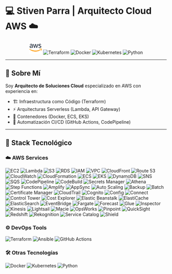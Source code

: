 # 💻 Stiven Parra | Arquitecto Cloud AWS ☁️

<p align="center">
  <img src="https://raw.githubusercontent.com/devicons/devicon/master/icons/amazonwebservices/amazonwebservices-original-wordmark.svg" width="40" title="AWS"/>
  <img src="https://cdn.jsdelivr.net/gh/devicons/devicon/icons/terraform/terraform-original.svg" width="40" title="Terraform"/>
  <img src="https://cdn.jsdelivr.net/gh/devicons/devicon/icons/docker/docker-original.svg" width="40" title="Docker"/>
  <img src="https://cdn.jsdelivr.net/gh/devicons/devicon/icons/kubernetes/kubernetes-plain.svg" width="40" title="Kubernetes"/>
  <img src="https://cdn.jsdelivr.net/gh/devicons/devicon/icons/python/python-original.svg" width="40" title="Python"/>
</p>

---

## 🚀 Sobre Mí

Soy **Arquitecto de Soluciones Cloud** especializado en AWS con experiencia en:
- 🏗️ Infraestructura como Código (Terraform)
- ⚡ Arquitecturas Serverless (Lambda, API Gateway)
- 🐳 Contenedores (Docker, ECS, EKS)
- 🔄 Automatización CI/CD (GitHub Actions, CodePipeline)

---

## 🔧 Stack Tecnológico

### ☁️ AWS Services
<p>
  <!-- Servicios originales (20) -->
  <img src="https://img.shields.io/badge/EC2-FF9900?logo=amazonec2&logoColor=white" alt="EC2"/>
  <img src="https://img.shields.io/badge/Lambda-FF9900?logo=awslambda&logoColor=white" alt="Lambda"/>
  <img src="https://img.shields.io/badge/S3-569A31?logo=amazons3&logoColor=white" alt="S3"/>
  <img src="https://img.shields.io/badge/RDS-527FFF?logo=amazonrds&logoColor=white" alt="RDS"/>
  <img src="https://img.shields.io/badge/IAM-0052CC?logo=awsiam&logoColor=white" alt="IAM"/>
  <img src="https://img.shields.io/badge/VPC-43B02A?logo=amazonvpc&logoColor=white" alt="VPC"/>
  <img src="https://img.shields.io/badge/CloudFront-005571?logo=amazoncloudfront&logoColor=white" alt="CloudFront"/>
  <img src="https://img.shields.io/badge/Route53-FFCC00?logo=amazonroute53&logoColor=black" alt="Route 53"/>
  <img src="https://img.shields.io/badge/CloudWatch-FF9900?logo=amazoncloudwatch&logoColor=white" alt="CloudWatch"/>
  <img src="https://img.shields.io/badge/CloudFormation-FF4F8B?logo=awscloudformation&logoColor=white" alt="CloudFormation"/>
  <img src="https://img.shields.io/badge/ECS-FF6600?logo=amazonecs&logoColor=white" alt="ECS"/>
  <img src="https://img.shields.io/badge/EKS-0052CC?logo=amazoneks&logoColor=white" alt="EKS"/>
  <img src="https://img.shields.io/badge/DynamoDB-4053D6?logo=amazondynamodb&logoColor=white" alt="DynamoDB"/>
  <img src="https://img.shields.io/badge/SNS-FF9900?logo=amazonsns&logoColor=white" alt="SNS"/>
  <img src="https://img.shields.io/badge/SQS-96BF48?logo=amazonsqs&logoColor=white" alt="SQS"/>
  <img src="https://img.shields.io/badge/CodePipeline-FF4F00?logo=aws&logoColor=white" alt="CodePipeline"/>
  <img src="https://img.shields.io/badge/CodeBuild-5D9CEC?logo=aws&logoColor=white" alt="CodeBuild"/>
  <img src="https://img.shields.io/badge/Secrets_Manager-912B88?logo=amazon&logoColor=white" alt="Secrets Manager"/>
  <img src="https://img.shields.io/badge/Athena-8C8CFF?logo=amazonathena&logoColor=white" alt="Athena"/>
  <img src="https://img.shields.io/badge/Step_Functions-FF5A5F?logo=awsstepfunctions&logoColor=white" alt="Step Functions"/>

  <!-- 30 adicionales -->
  <img src="https://img.shields.io/badge/Amplify-F78D26?logo=awsamplify&logoColor=white" alt="Amplify"/>
  <img src="https://img.shields.io/badge/AppSync-FF9900?logo=awsappsync&logoColor=white" alt="AppSync"/>
  <img src="https://img.shields.io/badge/Auto_Scaling-EF6E4D?logo=amazon&logoColor=white" alt="Auto Scaling"/>
  <img src="https://img.shields.io/badge/Backup-6C47FF?logo=awsbackup&logoColor=white" alt="Backup"/>
  <img src="https://img.shields.io/badge/Batch-3B9AE1?logo=aws&logoColor=white" alt="Batch"/>
  <img src="https://img.shields.io/badge/Certificate_Manager-1F8AC0?logo=awscertificatemanager&logoColor=white" alt="Certificate Manager"/>
  <img src="https://img.shields.io/badge/CloudTrail-9C27B0?logo=amazon&logoColor=white" alt="CloudTrail"/>
  <img src="https://img.shields.io/badge/Cognito-F25022?logo=amazoncognito&logoColor=white" alt="Cognito"/>
  <img src="https://img.shields.io/badge/Config-00BFFF?logo=awsconfig&logoColor=white" alt="Config"/>
  <img src="https://img.shields.io/badge/Connect-FF9900?logo=aws&logoColor=white" alt="Connect"/>
  <img src="https://img.shields.io/badge/Control_Tower-5B9BD5?logo=aws&logoColor=white" alt="Control Tower"/>
  <img src="https://img.shields.io/badge/Cost_Explorer-009688?logo=aws&logoColor=white" alt="Cost Explorer"/>
  <img src="https://img.shields.io/badge/Elastic_Beanstalk-527FFF?logo=elasticbeanstalk&logoColor=white" alt="Elastic Beanstalk"/>
  <img src="https://img.shields.io/badge/ElastiCache-FF5722?logo=amazonec2&logoColor=white" alt="ElastiCache"/>
  <img src="https://img.shields.io/badge/ElasticSearch-005571?logo=elasticsearch&logoColor=white" alt="ElasticSearch"/>
  <img src="https://img.shields.io/badge/EventBridge-FF7043?logo=amazoneventbridge&logoColor=white" alt="EventBridge"/>
  <img src="https://img.shields.io/badge/Fargate-3D9BE9?logo=awsfargate&logoColor=white" alt="Fargate"/>
  <img src="https://img.shields.io/badge/Forecast-8E44AD?logo=aws&logoColor=white" alt="Forecast"/>
  <img src="https://img.shields.io/badge/Glue-E48E00?logo=awsglue&logoColor=white" alt="Glue"/>
  <img src="https://img.shields.io/badge/Inspector-7F8C8D?logo=amazon&logoColor=white" alt="Inspector"/>
  <img src="https://img.shields.io/badge/Kinesis-00BCD4?logo=amazonkinesis&logoColor=white" alt="Kinesis"/>
  <img src="https://img.shields.io/badge/Lightsail-FFA500?logo=amazonlightsail&logoColor=white" alt="Lightsail"/>
  <img src="https://img.shields.io/badge/Macie-9B59B6?logo=amazonmacie&logoColor=white" alt="Macie"/>
  <img src="https://img.shields.io/badge/OpsWorks-34495E?logo=amazonopsworks&logoColor=white" alt="OpsWorks"/>
  <img src="https://img.shields.io/badge/Pinpoint-FF5A36?logo=amazonpinpoint&logoColor=white" alt="Pinpoint"/>
  <img src="https://img.shields.io/badge/QuickSight-E67E22?logo=amazonquicksight&logoColor=white" alt="QuickSight"/>
  <img src="https://img.shields.io/badge/Redshift-D61F26?logo=amazonredshift&logoColor=white" alt="Redshift"/>
  <img src="https://img.shields.io/badge/Rekognition-1ABC9C?logo=amazonrekognition&logoColor=white" alt="Rekognition"/>
  <img src="https://img.shields.io/badge/Service_Catalog-A569BD?logo=amazon&logoColor=white" alt="Service Catalog"/>
  <img src="https://img.shields.io/badge/Shield-546E7A?logo=amazonshield&logoColor=white" alt="Shield"/>
</p>


### ⚙️ DevOps Tools
<p>
  <img src="https://img.shields.io/badge/Terraform-7B42BC?logo=terraform&logoColor=white" alt="Terraform"/>
  <img src="https://img.shields.io/badge/Ansible-EE0000?logo=ansible&logoColor=white" alt="Ansible"/>
  <img src="https://img.shields.io/badge/GitHub_Actions-2088FF?logo=githubactions&logoColor=white" alt="GitHub Actions"/>
</p>

### 🛠️ Otras Tecnologías
<p>
  <img src="https://img.shields.io/badge/Docker-2496ED?logo=docker&logoColor=white" alt="Docker"/>
  <img src="https://img.shields.io/badge/Kubernetes-326CE5?logo=kubernetes&logoColor=white" alt="Kubernetes"/>
  <img src="https://img.shields.io/badge/Python-3776AB?logo=python&logoColor=white" alt="Python"/>
</p>
